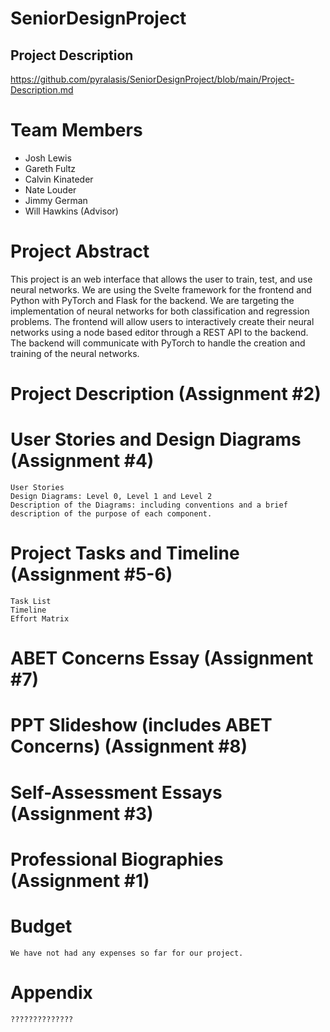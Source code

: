 # SeniorDesignProject
## Project Description
https://github.com/pyralasis/SeniorDesignProject/blob/main/Project-Description.md

# Team Members
- Josh Lewis
- Gareth Fultz
- Calvin Kinateder
- Nate Louder
- Jimmy German
- Will Hawkins (Advisor)
# Project Abstract
This project is an web interface that allows the user to train, test, and use neural networks. We are using the Svelte framework for the frontend and Python with PyTorch and Flask for the backend. We are targeting the implementation of neural networks for both classification and regression problems. The frontend will allow users to interactively create their neural networks using a node based editor through a REST API to the backend. The backend will communicate with PyTorch to handle the creation and training of the neural networks.

# Project Description (Assignment #2)
# User Stories and Design Diagrams (Assignment #4)
    User Stories
    Design Diagrams: Level 0, Level 1 and Level 2 
    Description of the Diagrams: including conventions and a brief description of the purpose of each component.
# Project Tasks and Timeline (Assignment #5-6)
    Task List
    Timeline
    Effort Matrix
# ABET Concerns Essay (Assignment #7)
# PPT Slideshow (includes ABET Concerns) (Assignment #8)
# Self-Assessment Essays (Assignment #3)
# Professional Biographies  (Assignment #1)
# Budget
    We have not had any expenses so far for our project.
# Appendix
    ??????????????
